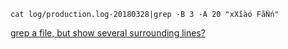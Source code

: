 ```shell
cat log/production.log-20180328|grep -B 3 -A 20 "xXîàó FãÑń"
```

[grep a file, but show several surrounding lines?](https://stackoverflow.com/questions/9081/grep-a-file-but-show-several-surrounding-lines)
